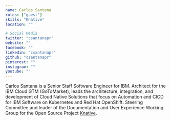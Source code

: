 ```yaml
---
name: Carlos Santana
roles: ["guest"]
skills: "Knative"
location: ""

# Social Media
twitter: "csantanapr"
website: ""
facebook: ""
linkedin: "csantanapr"
github: "csantanapr"
pinterest: ""
instagram: ""
youtube: ""
---
```


Carlos Santana is a Senior Staff Software Engineer for IBM. Architect for the IBM Cloud GTM 
(GoToMarket), leads the architecture, integration, and development of Cloud Native Solutions 
that focus on Automation and CICD for IBM Software on Kubernetes and Red Hat OpenShift. 
Steering Committee and leader of the Documentation and User Experience Working Group for the 
Open Source Project [Knative](https://knative.dev/).

<!--more-->

